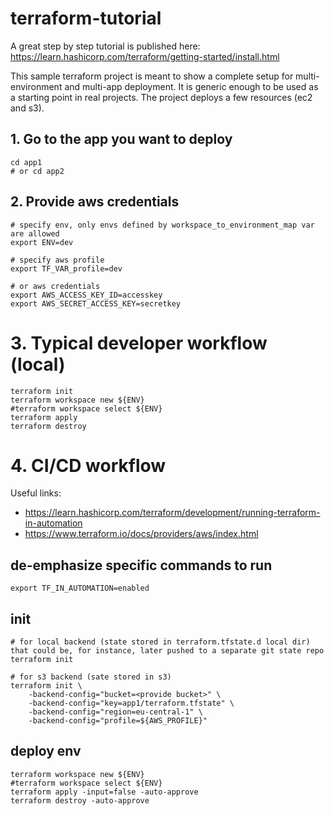 # terraform-tutorial

A great step by step tutorial is published here:
https://learn.hashicorp.com/terraform/getting-started/install.html

This sample terraform project is meant to show a complete setup for multi-environment and multi-app deployment. It is generic enough to be used as a starting point in real projects. The project deploys a few resources (ec2 and s3).

## 1. Go to the app you want to deploy

```
cd app1 
# or cd app2
```

## 2. Provide aws credentials

```
# specify env, only envs defined by workspace_to_environment_map var are allowed
export ENV=dev

# specify aws profile
export TF_VAR_profile=dev

# or aws credentials 
export AWS_ACCESS_KEY_ID=accesskey
export AWS_SECRET_ACCESS_KEY=secretkey
```

# 3. Typical developer workflow (local)

```
terraform init
terraform workspace new ${ENV}
#terraform workspace select ${ENV}
terraform apply
terraform destroy
```

# 4. CI/CD workflow

Useful links:

* https://learn.hashicorp.com/terraform/development/running-terraform-in-automation
* https://www.terraform.io/docs/providers/aws/index.html


## de-emphasize specific commands to run
```
export TF_IN_AUTOMATION=enabled
```

## init
```
# for local backend (state stored in terraform.tfstate.d local dir) that could be, for instance, later pushed to a separate git state repo
terraform init

# for s3 backend (sate stored in s3)
terraform init \
    -backend-config="bucket=<provide bucket>" \
    -backend-config="key=app1/terraform.tfstate" \
    -backend-config="region=eu-central-1" \
    -backend-config="profile=${AWS_PROFILE}"
```

## deploy env
```
terraform workspace new ${ENV}
#terraform workspace select ${ENV}
terraform apply -input=false -auto-approve
terraform destroy -auto-approve
```
